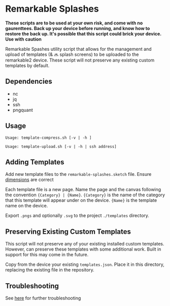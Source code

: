 # Remarkable Splashes

**These scripts are to be used at your own risk, and come with no gaurenttees. Back up your device before running, and know how to restore the back up. It's possible that this script could brick your device. Use with caution**

Remarkable Spashes utility script that allows for the management and upload of templates (& :soon: splash screens) to be uploaded to the remarkable2 device. These script will not preserve any existing custom templates by default. 

## Dependencies

- nc
- jq
- ssh
- pngquant

## Usage

`Usage: template-compress.sh [-v | -h ]`

`Usage: template-upload.sh [-v | -h | ssh address]`

## Adding Templates

Add new template files to the `remarkable-splashes.sketch` file. Ensure [dimensions](https://remarkablewiki.com/tips/templates) are correct

Each template file is a new page. Name the page and the canvas following the convention `{Category} | {Name}`. `{Category}` is the name of the category that this template will appear under on the device. `{Name}` is the template name on the device.

Export `.pngs` and optionally `.svg` to the project `./templates` directory.

## Preserving Existing Custom Templates
This script will not preserve any of your existing installed custom templates. However, can preserve these templates with some additional work. Built in support for this may come in the future.

Copy from the device your existing `templates.json`. Place it in this directory, replacing the existing file in the repository.

## Troubleshooting

See [here](https://remarkablewiki.com/tips/templates) for further troubleshooting 
